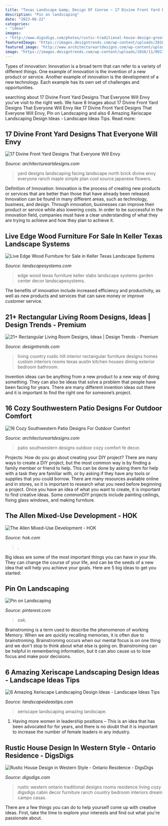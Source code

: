 ```yaml
---
title: "Texas Landscape &amp; Design Of Conroe ~ 17 Divine Front Yard Designs That Everyone Will Envy"
description: "Pin on landscaping"
date: "2023-06-22"
categories:
- "ideas"
images:
- "http://www.digsdigs.com/photos/rustic-traditional-house-design-great-room.jpg"
featuredImage: "https://images.designtrends.com/wp-content/uploads/2016/11/09170639/Rustic-Living-Room-Furniture.jpg"
featured_image: "http://www.architectureartdesigns.com/wp-content/uploads/2016/05/2-72-630x419.jpg"
image: "https://images.designtrends.com/wp-content/uploads/2016/11/09170639/Rustic-Living-Room-Furniture.jpg"
---
```



Types of innovation:
Innovation is a broad term that can refer to a variety of different things. One example of innovation is the invention of a new product or service. Another example of innovation is the development of a new technology. Each example has its own set of challenges and opportunities.

	

		
searching about 17 Divine Front Yard Designs That Everyone Will Envy you've visit to the right web. We have 8 Images about 17 Divine Front Yard Designs That Everyone Will Envy like 17 Divine Front Yard Designs That Everyone Will Envy, Pin on Landscaping and also 6 Amazing Xeriscape Landscaping Design Ideas - Landscape Ideas Tips. Read more:
		
    
## 17 Divine Front Yard Designs That Everyone Will Envy

<img loading=lazy src="http://www.architectureartdesigns.com/wp-content/uploads/2016/05/2-72-630x419.jpg" onerror="this.onerror=null;this.src='https://tse2.mm.bing.net/th?id=OIP.vLKH2sX2uSEk1oW1wXtKJQHaE7&amp;pid=15.1';" alt="17 Divine Front Yard Designs That Everyone Will Envy">

_Source: architectureartdesigns.com_

>yard designs landscaping facing landscape north brick divine envy everyone ranch maple simple plan cool source japanese flowers. 

	

Definition of Innovation:
Innovation is the process of creating new products or services that are better than those that have already been released. Innovation can be found in many different areas, such as technology, business, and design. Through innovation, businesses can improve their product or service while also lowering costs. In order to be successful in the innovation field, companies must have a clear understanding of what they are trying to achieve and how they plan to achieve it.

    
## Live Edge Wood Furniture For Sale In Keller Texas Landscape Systems

<img loading=lazy src="https://landscapesystems.com/wp-content/uploads/2018/01/26171015_1639497812774635_5994419068775175991_o.jpg" onerror="this.onerror=null;this.src='https://tse4.mm.bing.net/th?id=OIP.YNKWNPir8ibY9gqsQkcyAQHaFj&amp;pid=15.1';" alt="Live Edge Wood Furniture for Sale in Keller Texas Landscape Systems">

_Source: landscapesystems.com_

>edge wood texas furniture keller slabs landscape systems garden center decor landscapesystems. 

	

The benefits of innovation include increased efficiency and productivity, as well as new products and services that can save money or improve customer service.

    
## 21+ Rectangular Living Room Designs, Ideas | Design Trends - Premium

<img loading=lazy src="https://images.designtrends.com/wp-content/uploads/2016/11/09170639/Rustic-Living-Room-Furniture.jpg" onerror="this.onerror=null;this.src='https://tse2.mm.bing.net/th?id=OIP.exyHkAxCfVJYjVvaqPYEpgHaE8&amp;pid=15.1';" alt="21+ Rectangular Living Room Designs, Ideas | Design Trends - Premium">

_Source: designtrends.com_

>living country rustic hill interior rectangular furniture designs homes custom interiors rooms texas austin kitchen houses dining exterior bedroom bathroom. 

	

Invention ideas can be anything from a new product to a new way of doing something. They can also be ideas that solve a problem that people have been facing for years. There are many different invention ideas out there and it is important to find the right one for someone’s project.

    
## 16 Cozy Southwestern Patio Designs For Outdoor Comfort

<img loading=lazy src="https://www.architectureartdesigns.com/wp-content/uploads/2016/04/16-Cozy-Southwestern-Patio-Designs-For-Outdoor-Comfort-5.jpg" onerror="this.onerror=null;this.src='https://tse1.mm.bing.net/th?id=OIP.kgTIh-jYMkMydKk4HI1M1QHaJm&amp;pid=15.1';" alt="16 Cozy Southwestern Patio Designs For Outdoor Comfort">

_Source: architectureartdesigns.com_

>patio southwestern designs outdoor cozy comfort fe decor. 

	

Projects: How do you go about creating your DIY project?
There are many ways to create a DIY project, but the most common way is by finding a family member or friend to help. This can be done by asking them for help with a task they are familiar with, or by asking if they have any tools or supplies that you could borrow. There are many resources available online and in stores, so it is important to research what you need before beginning a project. Once you have an idea of what you want to create, it is important to find creative ideas. Some commonDIY projects include painting ceilings, fixing glass windows, and making furniture.

    
## The Allen Mixed-Use Development - HOK

<img loading=lazy src="https://304ljw4amcep3ali496xph6b-wpengine.netdna-ssl.com/wp-content/uploads/2019/05/Allen-Mixed-Use-Dusk-Pedestrian-1900-1200x802.jpg" onerror="this.onerror=null;this.src='https://tse3.mm.bing.net/th?id=OIP.jevL3txY_NFJNKmC_cKwKQHaE8&amp;pid=15.1';" alt="The Allen Mixed-Use Development - HOK">

_Source: hok.com_

>. 

	

Big ideas are some of the most important things you can have in your life. They can change the course of your life, and can be the seeds of a new idea that will help you achieve your goals. Here are 5 big ideas to get you started: 

    
## Pin On Landscaping

<img loading=lazy src="https://i.pinimg.com/736x/14/94/6a/14946a84d8d2bceb3bbc8695b6554772.jpg" onerror="this.onerror=null;this.src='https://tse4.mm.bing.net/th?id=OIP.Ig9Fc27rYIgkOUhzTJ2utgHaFj&amp;pid=15.1';" alt="Pin on Landscaping">

_Source: pinterest.com_

>oak. 

	

Brainstroming is a term used to describe the phenomenon of working Memory. When we are quickly recalling memories, it is often due to brainstroming. Brainstroming occurs when our mental focus is on one thing and we don't stop to think about what else is going on. Brainstroming can be helpful in remembering information, but it can also cause us to lose focus and make poor decisions.

    
## 6 Amazing Xeriscape Landscaping Design Ideas - Landscape Ideas Tips

<img loading=lazy src="https://landscapeideastips.com/wp-content/uploads/2018/05/6-amazing-xeriscape-landscaping-design-ideas.jpg" onerror="this.onerror=null;this.src='https://tse4.mm.bing.net/th?id=OIP.xmVuKcf43oWUwzcdTaoRcwHaPj&amp;pid=15.1';" alt="6 Amazing Xeriscape Landscaping Design Ideas - Landscape Ideas Tips">

_Source: landscapeideastips.com_

>xeriscape landscaping amazing landscape. 

	

1. Having more women in leadership positions – This is an idea that has been advocated for for years, and there is no doubt that it is important to increase the number of female leaders in any industry.

    
## Rustic House Design In Western Style - Ontario Residence - DigsDigs

<img loading=lazy src="http://www.digsdigs.com/photos/rustic-traditional-house-design-great-room.jpg" onerror="this.onerror=null;this.src='https://tse3.mm.bing.net/th?id=OIP._k5AcgxcEgeqfk7h5LQpqwHaE8&amp;pid=15.1';" alt="Rustic House Design in Western Style - Ontario Residence - DigsDigs">

_Source: digsdigs.com_

>rustic western ontario traditional designs rooms residence living cozy digsdigs cabin decor furniture ranch country bedroom interiors dream campo casas. 

	

There are a few things you can do to help yourself come up with creative ideas. First, take the time to explore your interests and find out what you're passionate about.

